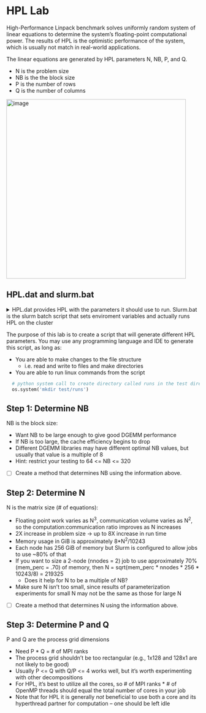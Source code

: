 # HPL Lab
High-Performance Linpack benchmark solves uniformly random system of linear equations to determine the system’s floating-point computational power. The results of HPL is the optimistic performance of the system, which is usually not match in real-world applications.

The linear equations are generated by HPL parameters N, NB, P, and Q.
- N is the problem size
- NB is the the block size
- P is the number of rows
- Q is the number of columns
  
<img width="468" alt="image" src="https://user-images.githubusercontent.com/11095946/153784916-f6468e90-9f78-4e48-8387-11cf9883e9f0.png">

## HPL.dat and slurm.bat
<details>
  <summary>HPL.dat provides HPL with the parameters it should use to run. Slurm.bat is the slurm batch script that sets enviroment variables and actually runs HPL on the cluster</summary>
  
  ### [HPL.dat](HPL.dat)
  Details on the HPL.dat file can be found on [netlib.org](https://www.netlib.org/benchmark/hpl/tuning.html).
  ```
    HPLinpack benchmark input file
    Innovative Computing Laboratory, University of Tennessee
    HPL.out      output file name (if any) 
    6            device out (6=stdout,7=stderr,file)
    1            # of problems sizes (N)
    82897        Ns
    1            # of NBs
    128          NBs
    0            PMAP process mapping (0=Row-,1=Column-major)
    1            # of process grids (P x Q)
    16           Ps
    16           Qs
    16.0         threshold
    1            # of panel fact
    2            PFACTs (0=left, 1=Crout, 2=Right)
    1            # of recursive stopping criterium
    4            NBMINs (>= 1)
    1            # of panels in recursion
    2            NDIVs
    1            # of recursive panel fact.
    1            RFACTs (0=left, 1=Crout, 2=Right)
    1            # of broadcast
    1            BCASTs (0=1rg,1=1rM,2=2rg,3=2rM,4=Lng,5=LnM)
    1            # of lookahead depth
    1            DEPTHs (>=0)
    2            SWAP (0=bin-exch,1=long,2=mix)
    64           swapping threshold
    0            L1 in (0=transposed,1=no-transposed) form
    0            U  in (0=transposed,1=no-transposed) form
    1            Equilibration (0=no,1=yes)
    8            memory alignment in double (> 0)
  ```
</details>

The purpose of this lab is to create a script that will generate different HPL parameters. You may use any programming language and IDE to generate this script, as long as:
- You are able to make changes to the file structure
  - i.e. read and write to files and make directories
- You are able to run linux commands from the script
```python
  # python system call to create directory called runs in the test directory
  os.system('mkdir test/runs')
```
## Step 1: Determine NB
NB is the block size:
- Want NB to be large enough to give good DGEMM performance
- If NB is too large, the cache efficiency begins to drop
- Different DGEMM libraries may have different optimal NB values, but usually that value is a multiple of 8
- Hint: restrict your testing to 64 <= NB <= 320
- [ ] Create a method that determines NB using the information above.

## Step 2: Determine N

N is the matrix size (# of equations):
- Floating point work varies as N<sup>3</sup>, communication volume varies as N<sup>2</sup>, so the computation:communication ratio improves as N increases
- 2X increase in problem size → up to 8X increase in run time
- Memory usage in GiB is approximately 8*N<sup>2</sup>/10243
- Each node has 256 GiB of memory but Slurm is configured to allow jobs to use ~80% of that
- If you want to size a 2-node (nnodes = 2) job to use approximately 70% (mem_perc = .70) of memory, then N = sqrt(mem_perc * nnodes * 256 * 10243/8) = 219325
  - Does it help for N to be a multiple of NB?
- Make sure N isn’t too small, since results of parameterization experiments for small N may not be the same as those for large N
- [ ] Create a method that determines N using the information above.

## Step 3: Determine P and Q
P and Q are the process grid dimensions
- Need P * Q = # of MPI ranks
- The process grid shouldn’t be too rectangular (e.g., 1x128 and 128x1 are not likely to be good)
- Usually P <= Q with Q/P <= 4 works well, but it’s worth experimenting with other decompositions
- For HPL, it’s best to utilize all the cores, so # of MPI ranks * # of OpenMP threads should equal the total number of cores in your job
- Note that for HPL it is generally *not* beneficial to use both a core and its hyperthread partner for computation – one should be left idle


